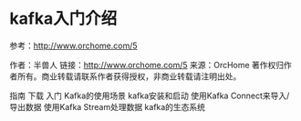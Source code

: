 # kafka入门介绍



参考：http://www.orchome.com/5

作者：半兽人
链接：http://www.orchome.com/5
来源：OrcHome
著作权归作者所有。商业转载请联系作者获得授权，非商业转载请注明出处。

指南
下载 
入门 
Kafka的使用场景 
kafka安装和启动 
使用Kafka Connect来导入/导出数据 
使用Kafka Stream处理数据 
kafka的生态系统


